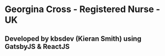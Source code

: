 # Georgina Cross - Registered Nurse - UK

## Developed by kbsdev (Kieran Smith) using GatsbyJS & ReactJS